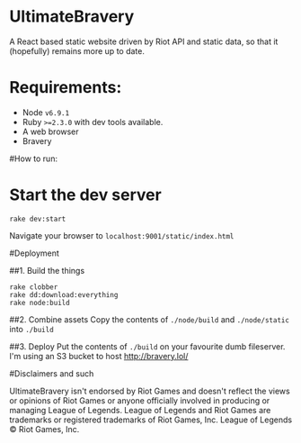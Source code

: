 # UltimateBravery
A React based static website driven by Riot API and static data, so that it (hopefully) remains more up to date.

# Requirements:

* Node `v6.9.1`
* Ruby `>=2.3.0` with dev tools available.
* A web browser
* Bravery

#How to run:

# Start the dev server

    rake dev:start

Navigate your browser to `localhost:9001/static/index.html`
    
#Deployment

##1. Build the things

    rake clobber
    rake dd:download:everything
    rake node:build
    
##2. Combine assets
Copy the contents of `./node/build` and `./node/static` into `./build`

##3. Deploy
Put the contents of `./build` on your favourite dumb fileserver. I'm using an S3 bucket to host http://bravery.lol/

#Disclaimers and such

UltimateBravery isn't endorsed by Riot Games and doesn't reflect the views or opinions of Riot Games or anyone officially involved in producing or managing League of Legends. League of Legends and Riot Games are trademarks or registered trademarks of Riot Games, Inc. League of Legends © Riot Games, Inc.

